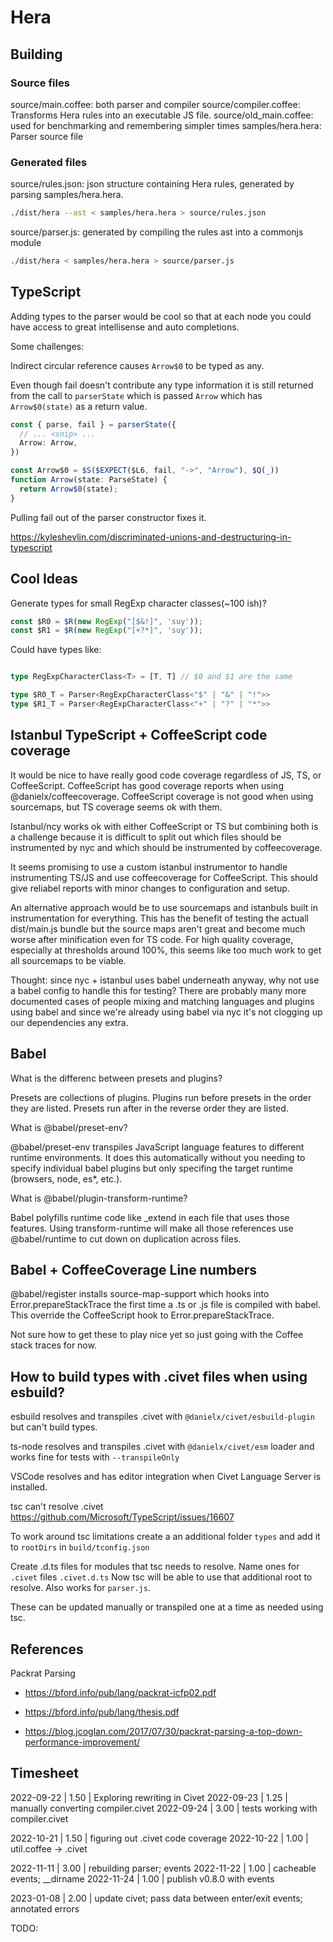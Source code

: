 Hera
====

Building
--------

### Source files

source/main.coffee: both parser and compiler
source/compiler.coffee: Transforms Hera rules into an executable JS file.
source/old_main.coffee: used for benchmarking and remembering simpler times
samples/hera.hera: Parser source file


### Generated files

source/rules.json: json structure containing Hera rules, generated by parsing
samples/hera.hera.

```bash
./dist/hera --ast < samples/hera.hera > source/rules.json
```

source/parser.js: generated by compiling the rules ast into a commonjs module

```bash
./dist/hera < samples/hera.hera > source/parser.js
```

TypeScript
----------

Adding types to the parser would be cool so that at each node you could have
access to great intellisense and auto completions.

Some challenges:

Indirect circular reference causes `Arrow$0` to be typed as any.

Even though fail doesn't contribute any type information it is still returned
from the call to `parserState` which is passed `Arrow` which has
`Arrow$0(state)` as a return value.

```typescript
const { parse, fail } = parserState({
  // ... <snip> ...
  Arrow: Arrow,
})

const Arrow$0 = $S($EXPECT($L6, fail, "->", "Arrow"), $Q(_))
function Arrow(state: ParseState) {
  return Arrow$0(state);
}
```

Pulling fail out of the parser constructor fixes it.

https://kyleshevlin.com/discriminated-unions-and-destructuring-in-typescript

Cool Ideas
----------

Generate types for small RegExp character classes(~100 ish)?

```typescript
const $R0 = $R(new RegExp("[$&!]", 'suy'));
const $R1 = $R(new RegExp("[+?*]", 'suy'));
```

Could have types like:

```typescript

type RegExpCharacterClass<T> = [T, T] // $0 and $1 are the same

type $R0_T = Parser<RegExpCharacterClass<"$" | "&" | "!">>
type $R1_T = Parser<RegExpCharacterClass<"+" | "?" | "*">>
```

Istanbul TypeScript + CoffeeScript code coverage
------------------------------------------------

It would be nice to have really good code coverage regardless of JS, TS, or
CoffeeScript. CoffeeScript has good coverage reports when using
@danielx/coffeecoverage. CoffeeScript coverage is not good when using
sourcemaps, but TS coverage seems ok with them.

Istanbul/ncy works ok with either CoffeeScript or TS but combining both is a
challenge because it is difficult to split out which files should be instrumented
by nyc and which should be instrumented by coffeecoverage.

It seems promising to use a custom istanbul instrumentor to handle instrumenting
TS/JS and use coffeecoverage for CoffeeScript. This should give reliabel reports
with minor changes to configuration and setup.

An alternative approach would be to use sourcemaps and istanbuls built in
instrumentation for everything. This has the benefit of testing the actuall
dist/main.js bundle but the source maps aren't great and become much worse after
minification even for TS code. For high quality coverage, especially at
thresholds around 100%, this seems like too much work to get all sourcemaps to
be viable.

Thought: since nyc + istanbul uses babel underneath anyway, why not use a babel
config to handle this for testing? There are probably many more documented cases
of people mixing and matching languages and plugins using babel and since we're
already using babel via nyc it's not clogging up our dependencies any extra.

Babel
-----

What is the differenc between presets and plugins?

Presets are collections of plugins. Plugins run before presets in the order
they are listed. Presets run after in the reverse order they are listed.

What is @babel/preset-env?

@babel/preset-env transpiles JavaScript language features to different runtime
environments. It does this automatically without you needing to specify
individual babel plugins but only specifing the target runtime (browsers, node,
es*, etc.).

What is @babel/plugin-transform-runtime?

Babel polyfills runtime code like _extend in each file that uses those
features. Using transform-runtime will make all those references use
@babel/runtime to cut down on duplication across files.

Babel + CoffeeCoverage Line numbers
-----------------------------------

@babel/register installs source-map-support which hooks into
Error.prepareStackTrace the first time a .ts or .js file is compiled with babel.
This override the CoffeeScript hook to Error.prepareStackTrace.

Not sure how to get these to play nice yet so just going with the Coffee stack
traces for now.

How to build types with .civet files when using esbuild?
---

esbuild resolves and transpiles .civet with `@danielx/civet/esbuild-plugin` but can't build types.

ts-node resolves and transpiles .civet with `@danielx/civet/esm` loader and works fine for tests with `--transpileOnly`

VSCode resolves and has editor integration when Civet Language Server is installed.

tsc can't resolve .civet https://github.com/Microsoft/TypeScript/issues/16607

To work around tsc limitations create a an additional folder `types` and add it to `rootDirs` in `build/tconfig.json`

Create .d.ts files for modules that tsc needs to resolve. Name ones for `.civet` files `.civet.d.ts`
Now tsc will be able to use that additional root to resolve. Also works for `parser.js`.

These can be updated manually or transpiled one at a time as needed using tsc.

References
---

Packrat Parsing

- https://bford.info/pub/lang/packrat-icfp02.pdf
- https://bford.info/pub/lang/thesis.pdf

- https://blog.jcoglan.com/2017/07/30/packrat-parsing-a-top-down-performance-improvement/

Timesheet
---

2022-09-22 | 1.50 | Exploring rewriting in Civet
2022-09-23 | 1.25 | manually converting compiler.civet
2022-09-24 | 3.00 | tests working with compiler.civet

2022-10-21 | 1.50 | figuring out .civet code coverage
2022-10-22 | 1.00 | util.coffee -> .civet

2022-11-11 | 3.00 | rebuilding parser; events
2022-11-22 | 1.00 | cacheable events; __dirname
2022-11-24 | 1.00 | publish v0.8.0 with events

2023-01-08 | 2.00 | update civet; pass data between enter/exit events; annotated errors

TODO:
